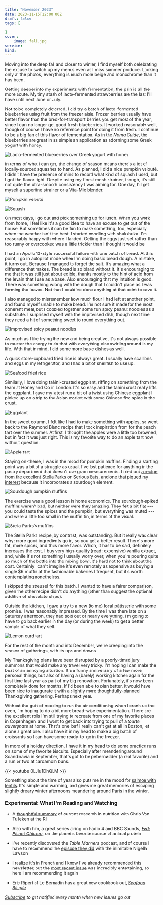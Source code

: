 ```yaml
---
title: "November 2023"
date: 2023-11-15T12:00:00Z
draft: false
tags: [
    
]
cover:
    image: fall.jpg
service: 
kind: 
---
```


Moving into the deep fall and closer to winter, I find myself both celebrating the excuse to switch up my menus even as I miss summer produce. Looking only at the photos, everything is much more beige and monochrome than it has been.

Getting deeper into my experiments with fermentation, the pain is all the more acute. My tiny stash of lacto-fermented strawberries are the last I'll have until next June or July.

Not to be completely deterred, I did try a batch of lacto-fermented blueberries using fruit from the freezer aisle. Frozen berries usually have better flavor than the bred-for-transport berries you get most of the year, since I can no longer get good fresh blueberries. It worked reasonably well, though of course I have no reference point for doing it from fresh. I continue to be a big fan of this flavor of fermentation. As in the _Noma Guide_, the blueberries are great in as simple an application as adorning some Greek yogurt with honey.

![Lacto-fermented blueberries over Greek yogurt with honey](blueberries.jpg)

In terms of what I can get, the change of season means there's a lot of locally-sourced squashes to hand. As planned, I did a nice pumpkin velouté. I didn't have the presence of mind to record what kind of squash I used, but I got the flavor right. Despite using my finest mesh strainer, though, it's still not quite the ultra-smooth consistency I was aiming for. One day, I'll get myself a superfine strainer or a Vita-Mix blender.

![Pumpkin velouté](veloute.jpg)

![Squash](squash.jpg)

On most days, I go out and pick something up for lunch. When you work from home, I feel like it's a good idea to have an excuse to get out of the house. But sometimes it can be fun to make something, too, especially when the weather isn't the best. I started noodling with shakshuka. I'm reasonably happy with where I landed. Getting the eggs just-set rather than too runny or overcooked was a little trickier than I thought it would be.

I had an Apollo 13-style successful failure with one batch of bread. At this point, I go in autopilot mode when I'm doing basic bread dough. A mistake, it turns out. Because I managed to forget the salt. It's amazing what a difference that makes. The bread is so bland without it. It's encouraging to me that it was still just about edible, thanks mostly to the hint of acid from the levain that I use as a base. Also encouraging that my intuition is good. There was something wrong with the dough that I couldn't place as I was forming the loaves. Not that I could've done anything at that point to save it.

I also managed to misremember how much flour I had left at another point, and found myself unable to make bread. I'm not sure it made for the most coherent meal, but I cobbled together some fun spicy peanut noodles as a substitute. I surprised myself with the improvised dish, though next time they need a hit of something sweet to round everything out.

![Improvised spicy peanut noodles](noodles.jpg)

As much as I like trying the new and being creative, it's not always possible to muster the energy to do that with everything else swirling around in my life. With that in mind, I did some more basic dishes as well.

A quick store-cupboard fried rice is always great. I usually have scallions and eggs in my refrigerator, and I had a bit of shellfish to use up.

![Seafood fried rice](rice.jpg)

Similarly, I love doing tahini-crusted eggplant, riffing on something from the team at Honey and Co in London. It's so easy and the tahini crust really lifts the eggplant. I gave my latest run a bit of a twist using Chinese eggplant I picked up on a trip to the Asian market with some Chinese five spice in the crust.

![Eggplant](eggplant.jpg)

In the sweet column, I felt like I had to make something with apples, so went back to the Raymond Blanc recipe that I took inspiration from for the peach tart over the summer. At first, I thought the apples were a little too browned, but in fact it was just right. This is my favorite way to do an apple tart now without question.

![Apple tart](apple.jpg)

Staying on-theme, I was in the mood for pumpkin muffins. Finding a starting point was a bit of a struggle as usual. I've lost patience for anything in the pastry department that doesn't use gram measurements. I tried out [a recipe from the excellent Stella Parks](https://www.seriouseats.com/pumpkin-spice-streusel-muffins-recipe) on Serious Eats, and [one that piqued my interest](https://www.melskitchencafe.com/sourdough-pumpkin-muffins/) because it incorporates a sourdough element.

![Sourdough pumpkin muffins](muffins-1.jpg)

The exercise was a good lesson in home economics. The sourdough-spiked muffins weren't bad, but neither were they amazing. They felt a bit flat --- you could taste the spices and the pumpkin, but everything was muted --- and were a little too small in the muffin tin, in terms of the visual.

![Stella Parks's muffins](muffins-2.jpg)

The Stella Parks recipe, by contrast, was outstanding. But it really was clear why: more good ingredients go in, so you get a better result. There's more fat, more spices, and thus more flavor. Which, it has to be said, definitely increases the cost. I buy very high-quality (read: expensive) vanilla extract, and, while it's not something I usually worry over, when you're pouring quite so much of the bottle into the mixing bowl, it's hard not to think about the cost. Certainly I can't imagine it's even remotely as expensive as buying a single $6 muffin at the fashionable bakeries I frequent, but it's worth contemplating nonetheless.

I skipped the streusel for this batch. I wanted to have a fairer comparison, given the other recipe didn't do anything (other than suggest the optional addition of chocolate chips).

Outside the kitchen, I gave a try to a new (to me) local pâtisserie with some promise. I was reasonably impressed. By the time I was there late on a Saturday afternoon, they had sold out of nearly everything. I'm going to have to go back earlier in the day (or during the week) to get a better sample of what they sell.

![Lemon curd tart](tart.jpg)

For the rest of the month and into December, we're creeping into the season of gatherings, with its ups and downs.

My Thanksgiving plans have been disrupted by a poorly-timed jury summons that would make any travel very tricky. I'm hoping I can make the best of an annoying situation. It's a funny anniversary of a few more personal things, but also of having a (barely) working kitchen again for the first time last year as part of my big renovation. Fortunately, it's now been completely done for months. If I'd been able to plan better, it would have been nice to inaugurate it with a slightly more thoughtfully-planned Thanksgiving gathering. Perhaps next year.

Without the guilt of needing to run the air conditioning when I crank up the oven, I'm hoping to do a bit more bread-wise experimentation. There are the excellent rolls I'm still trying to recreate from one of my favorite places in Copenhagen, and I want to get back into trying to pull of a _tourte auvergnate_ at home. That's one loaf I really can't get at all in Boston, let alone a great one. I also have it in my head to make a big batch of croissants so I can have some ready-to-go in the freezer.

In more of a holiday direction, I have it in my head to do some practice runs on some of my favorite biscuits. Especially after meandering around Scandinavia in September, that's got to be pebernødder (a real favorite) and a run or two at cardamom buns.

{{< youtube 0LJIu1DhQLM  >}}

Something about the time of year also puts me in the mood for [salmon with lentils](https://www.marieclaire.fr/cuisine/dos-de-saumon-aux-lentilles,1198419.asp). It's simple and warming, and gives me great memories of escaping slightly dreary winter afternoons meandering around Paris in the winter.

### Experimental: What I'm Reading and Watching

* A [thoughtful summary](https://www.youtube.com/watch?v=5QOTBreQaIk) of current research in nutrition with Chris Van Tulleken at the RI

* Also with him, a great series airing on Radio 4 and BBC Sounds, [_Fed: Planet Chicken_](https://www.bbc.co.uk/sounds/brand/m001ry9t), on the planet's favorite source of animal protein

* I've recently discovered the _Table Manners_ podcast, and of course I have to recommend the [episode they did](https://overcast.fm/+K0mUpSC6s) with the inimitable Nigella Lawson

* I realize it's in French and I know I've already recommended this newsletter, but the [most recent issue](https://carteblanche.substack.com/p/quest-ce-quon-a-fait-au-bourdieu) was incredibly entertaining, so here I am recommending it again

* Eric Ripert of Le Bernadin has a great new cookbook out, [_Seafood Simple_](https://www.penguinrandomhouse.com/books/703357/seafood-simple-a-cookbook-by-eric-ripert/)

_[Subscribe](https://landing.mailerlite.com/webforms/landing/k5w5z0) to get notified every month when new issues go out_


